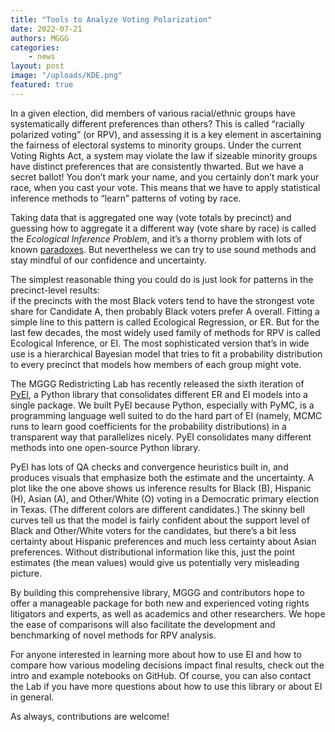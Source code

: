 ```yaml
---
title: "Tools to Analyze Voting Polarization"
date: 2022-07-21
authors: MGGG
categories:
    - news
layout: post
image: "/uploads/KDE.png"
featured: true
---
```



In a given election, did members of various racial/ethnic groups have systematically different preferences than others?  This is called “racially polarized voting” (or RPV), and assessing it is a key element in ascertaining the fairness of electoral systems to minority groups.  Under the current Voting Rights Act, a system may violate the law if sizeable minority groups have distinct preferences that are consistently thwarted.  But we have a secret ballot!  You don’t mark your name, and you certainly don’t mark your race, when you cast your vote. This means that we have to apply statistical inference methods to “learn” patterns of voting by race.  

Taking data that is aggregated one way (vote totals by precinct) and guessing how to aggregate it a different way (vote share by race) is called 
the *Ecological Inference Problem*, and it’s a thorny problem with lots of known 
[paradoxes](https://en.wikipedia.org/wiki/Simpson%27s_paradox#UC_Berkeley_gender_bias).  But nevertheless we can try to use sound methods and stay 
mindful of our confidence and uncertainty.

The simplest reasonable thing you could do is just look for patterns in the precinct-level results:  
if the precincts with the most Black voters tend to have the strongest vote share for Candidate A, then probably Black voters prefer A overall.  Fitting a simple line to this pattern is called Ecological Regression, or ER.  But for the last few decades, the most widely used family of methods 
for RPV is called Ecological Inference, or EI.  The most sophisticated version that’s in wide use is a hierarchical Bayesian model that tries to fit 
a probability distribution to every precinct that models how members of each group might vote.

The MGGG Redistricting Lab has recently released the sixth iteration of [PyEI](https://github.com/mggg/ecological-inference), a Python library 
that consolidates different ER and EI models into a 
single package. We built PyEI because Python, especially with PyMC, is a programming language well suited to do the hard part of EI (namely, MCMC 
runs to learn good coefficients for the probability distributions) in a transparent way that parallelizes nicely. PyEI consolidates many different 
methods into one open-source Python library. 

PyEI has lots of QA checks and convergence heuristics built in, and produces visuals that emphasize both the estimate and the uncertainty. A plot like the one above shows us inference results for Black (B), Hispanic (H), Asian (A), and Other/White (O) voting in a Democratic primary election in Texas.   (The different colors are different candidates.)  The skinny bell curves tell us that the model is fairly confident about the support level of Black and Other/White voters for the candidates, but there’s a bit less certainty about Hispanic preferences and much less certainty about Asian preferences.  Without distributional information like this, just the point estimates (the mean values) would give us potentially very misleading picture.

By building this comprehensive library, MGGG and contributors hope to offer a manageable package for both new and experienced voting rights litigators and experts, as well as academics and other researchers. We hope the ease of comparisons will also facilitate the development and benchmarking of novel methods for RPV analysis.

For anyone interested in learning more about how to use EI and how to compare how various modeling decisions impact final results, check out the intro and example notebooks on GitHub. Of course, you can also contact the Lab if you have more questions about how to use this library or about EI in general. 

As always, contributions are welcome!

